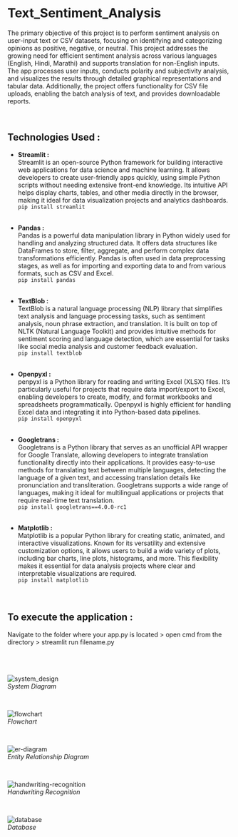 
# Text_Sentiment_Analysis
The primary objective of this project is to perform sentiment analysis on user-input text or CSV datasets, focusing on
identifying and categorizing opinions as positive, negative, or neutral. This
project addresses the growing need for efficient sentiment analysis across various
languages (English, Hindi, Marathi) and supports translation for non-English
inputs. </br>
The app processes user inputs, conducts polarity and subjectivity analysis,
and visualizes the results through detailed graphical representations and tabular
data. Additionally, the project offers functionality for CSV file uploads, enabling
the batch analysis of text, and provides downloadable reports. 

</br>

## Technologies Used :
- **Streamlit :** <br/>
Streamlit is an open-source Python framework for building interactive web applications for data science and machine learning. It allows developers to create user-friendly apps quickly, using simple Python scripts without needing extensive front-end knowledge. Its intuitive API helps display charts, tables, and other media directly in the browser, making it ideal for data visualization projects and analytics dashboards.</br>
``` pip install streamlit ```
<br/><br/>

- **Pandas :** <br/>
Pandas is a powerful data manipulation library in Python widely used for handling and analyzing structured data. It offers data structures like DataFrames to store, filter, aggregate, and perform complex data transformations efficiently. Pandas is often used in data preprocessing stages, as well as for importing and exporting data to and from various formats, such as CSV and Excel.</br>
``` pip install pandas ```
<br/><br/>

- **TextBlob :**  <br/>
TextBlob is a natural language processing (NLP) library that simplifies text analysis and language processing tasks, such as sentiment analysis, noun phrase extraction, and translation. It is built on top of NLTK (Natural Language Toolkit) and provides intuitive methods for sentiment scoring and language detection, which are essential for tasks like social media analysis and customer feedback evaluation.</br>
``` pip install textblob ```
<br/><br/>

- **Openpyxl :**  <br/>
penpyxl is a Python library for reading and writing Excel (XLSX) files. It’s particularly useful for projects that require data import/export to Excel, enabling developers to create, modify, and format workbooks and spreadsheets programmatically. Openpyxl is highly efficient for handling Excel data and integrating it into Python-based data pipelines.</br>
``` pip install openpyxl ```
<br/><br/>

- **Googletrans :**  <br/>
Googletrans is a Python library that serves as an unofficial API wrapper for Google Translate, allowing developers to integrate translation functionality directly into their applications. It provides easy-to-use methods for translating text between multiple languages, detecting the language of a given text, and accessing translation details like pronunciation and transliteration. Googletrans supports a wide range of languages, making it ideal for multilingual applications or projects that require real-time text translation.</br>
``` pip install googletrans==4.0.0-rc1 ``` 
<br/><br/>

- **Matplotlib :**  <br/>
Matplotlib is a popular Python library for creating static, animated, and interactive visualizations. Known for its versatility and extensive customization options, it allows users to build a wide variety of plots, including bar charts, line plots, histograms, and more. This flexibility makes it essential for data analysis projects where clear and interpretable visualizations are required.</br>
``` pip install matplotlib ```
</br></br></br>


## To execute the application : </br>
Navigate to the folder where your app.py is located > open cmd from the directory > streamlit run filename.py 
</br><br/><br/><br/>


![system_design](system_diagram.jpg)
<br/>*System Diagram*

<br/>

![flowchart](flowchart.jpg)
<br/>*Flowchart*

<br/>

![er-diagram](er-diagram.jpg)
<br/>*Entity Relationship Diagram*

<br/>

![handwriting-recognition](handwriting-recognition.jpg)
<br/>*Handwriting Recognition*

<br/>

![database](database.jpg)
<br/>*Database*

<br/>
